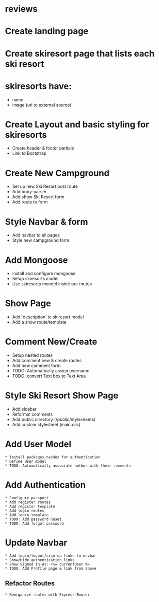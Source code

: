 # reviews


# Create landing page
# Create skiresort page that lists each ski resort
# skiresorts have:
   * name
   * image (url to external source)

# Create Layout and basic styling for skiresorts
   * Create header & footer partials
   * Link to Bootstrap

# Create New Campground
   * Set up new Ski Resort post route
   * Add body-parser
   * Add show Ski Resort form
   * Add route to form

# Style Navbar & form
   * Add navbar to all pages
   * Style new campground form

# Add Mongoose
   * Install and configure mongoose
   * Setup skiresorts model
   * Use skiresorts mondel inside our routes

# Show Page
   * Add 'description' to skiresort model
   * Add a show route/template

# Comment New/Create
   * Setup nested routes
   * Add comment new & create routes
   * Add new comment form
   * TODO: Automatically assign username
   * TODO: convert Text box to Text Area

# Style Ski Resort Show Page
   * Add sidebar
   * Reformat comments
   * Add public directory (/public/stylesheets)
   * Add custom stylesheet (main.css)

# Add User Model
    * Install packages needed for authentication
    * Define User model
    * TODO: Automatically associate author with their comments

# Add Authentication
    * Configure passport
    * Add register routes
    * Add register template
    * Add login routes
    * Add login template
    * TODO: Add password Reset
    * TODO: Add forgot password

# Update Navbar
    * Add login/logout/sign-up links to navbar
    * Show/Hide authentication links
    * Show Signed In As: <%= currentUser %>
    * TODO: Add Profile page & link from above

## Refactor Routes
    * Reorganize routes with Express Router
    

   